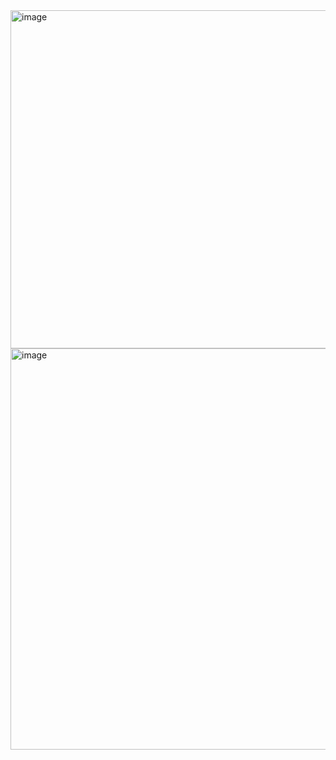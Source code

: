 <img width="1173" height="541" alt="image" src="https://github.com/user-attachments/assets/17ce04ec-59f7-4286-890a-912d6514636c" />


<img width="1152" height="642" alt="image" src="https://github.com/user-attachments/assets/337acb92-57fc-4f0b-95c8-eac61009c1f9" />

